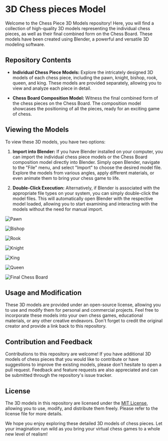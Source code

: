 # 3D Chess pieces Model


Welcome to the Chess Piece 3D Models repository! Here, you will find a collection of high-quality 3D models representing the individual chess pieces, as well as their final combined form on the Chess Board. These models have been created using Blender, a powerful and versatile 3D modeling software.

## Repository Contents

- **Individual Chess Piece Models:** Explore the intricately designed 3D models of each chess piece, including the pawn, knight, bishop, rook, queen, and king. These models are provided separately, allowing you to view and analyze each piece in detail.

- **Chess Board Composition Model:** Witness the final combined form of the chess pieces on the Chess Board. The composition model showcases the positioning of all the pieces, ready for an exciting game of chess.

## Viewing the Models

To view these 3D models, you have two options:

1. **Import into Blender:** If you have Blender installed on your computer, you can import the individual chess piece models or the Chess Board composition model directly into Blender. Simply open Blender, navigate to the "File" menu, and select "Import" to choose the desired model file. Explore the models from various angles, apply different materials, or even animate them to bring your chess game to life.

2. **Double-Click Execution:** Alternatively, if Blender is associated with the appropriate file types on your system, you can simply double-click the model files. This will automatically open Blender with the respective model loaded, allowing you to start examining and interacting with the models without the need for manual import.

![Pawn](https://github.com/Mostafa-Mohamed4932/3D-Chess-Model-Blender/assets/125306561/d7ae1c0b-7580-4d9e-bdd8-7ce6bb364f37)

![Bishop](https://github.com/Mostafa-Mohamed4932/3D-Chess-Model-Blender/assets/125306561/1bf97c77-aedd-4268-906c-1110dcb28d84)

![Rook](https://github.com/Mostafa-Mohamed4932/3D-Chess-Model-Blender/assets/125306561/9d80e1e0-226a-4e9c-aefe-4b23f3624b5d)

![Knight](https://github.com/Mostafa-Mohamed4932/3D-Chess-Model-Blender/assets/125306561/24859d96-0593-4c27-ab16-65cb136ca847)

![King](https://github.com/Mostafa-Mohamed4932/3D-Chess-Model-Blender/assets/125306561/4f95ae50-31b5-4cd7-9e1c-bf2a5e481eec)

![Queen](https://github.com/Mostafa-Mohamed4932/3D-Chess-Model-Blender/assets/125306561/54f0734c-f204-4e41-8401-cec59e6bd003)

![Final Chess Board](https://github.com/Mostafa-Mohamed4932/3D-Chess-Model-Blender/assets/125306561/12c7a519-b563-4ec0-b18f-8001a8b2cdf2)


## Usage and Modification

These 3D models are provided under an open-source license, allowing you to use and modify them for personal and commercial projects. Feel free to incorporate these models into your own chess games, educational materials, or any other creative endeavors. Don't forget to credit the original creator and provide a link back to this repository.

## Contribution and Feedback

Contributions to this repository are welcome! If you have additional 3D models of chess pieces that you would like to contribute or have suggestions to improve the existing models, please don't hesitate to open a pull request. Feedback and feature requests are also appreciated and can be submitted through the repository's issue tracker.

## License

The 3D models in this repository are licensed under the [MIT License](LICENSE), allowing you to use, modify, and distribute them freely. Please refer to the license file for more details.

We hope you enjoy exploring these detailed 3D models of chess pieces. Let your imagination run wild as you bring your virtual chess games to a whole new level of realism!
